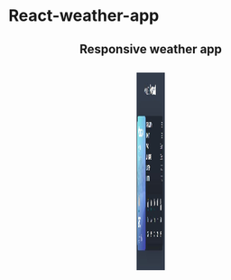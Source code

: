# React-weather-app
<div id="header" align="center">
<h2> Responsive weather app<h2/>
<img src="weatherapp.JPG" alt="weatherapp"  width="50" height="350"/>
<p async await, React, Hooks, pass props, pass functions as props, propTypes./>
 </div> 
